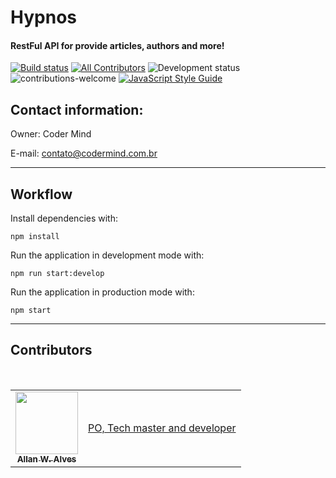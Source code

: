 # Hypnos
#### RestFul API for provide articles, authors and more! 


[![Build status](https://dev.azure.com/codermindproject/Coder%20Mind/_apis/build/status/Production/Hypnos-production)](https://dev.azure.com/codermindproject/Coder%20Mind/_build/latest?definitionId=8)
[![All Contributors](https://img.shields.io/badge/all_contributors-1-blue.svg?style=flat-square)](#contributors)
![Development status](http://img.shields.io/badge/status-under%20development-yellow)
![contributions-welcome](https://img.shields.io/badge/contributions-welcome-brightgreen)
[![JavaScript Style Guide](https://cdn.rawgit.com/standard/standard/master/badge.svg)](https://github.com/standard/standard)

## Contact information:

Owner: Coder Mind

E-mail: contato@codermind.com.br

___

## Workflow

Install dependencies with:

`npm install`

Run the application in development mode with: 

`npm run start:develop`

Run the application in production mode with:

`npm start`
___

## Contributors

<table>
  <tr>
    <td align="center">
      <a href="http://allanalves23.com">
         <img 
              src="https://avatars0.githubusercontent.com/u/27220715?v=4" width="100px;"
              alt=""
         />
         <br />
         <sub>
            <b>Allan W. Alves</b>
         </sub>
      </a>
      <br />
</td>
<td>
    <div>
        <a href="https://github.com/coder-mind-project/panel/commits?author=allanalves23">
          PO, Tech master and developer
        </a>
    </div>
</td>
</tr>
<br/>
</table>
